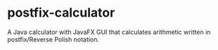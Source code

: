 # postfix-calculator
A Java calculator with JavaFX GUI that calculates arithmetic written in postfix/Reverse Polish notation.
